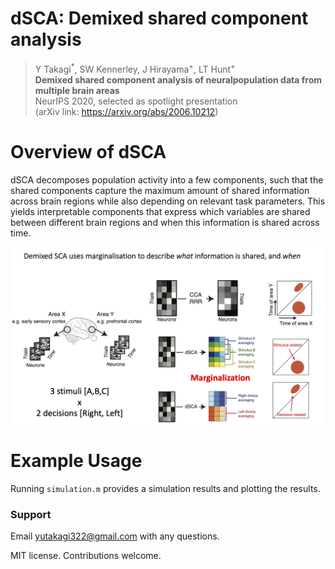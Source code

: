 # dSCA: Demixed shared component analysis

> Y Takagi<sup>*</sup>, SW Kennerley, J Hirayama<sup>+</sup>, LT Hunt<sup>+</sup><br>
> **Demixed shared component analysis of neuralpopulation data from multiple brain areas**<br>
> NeurIPS 2020, selected as spotlight presentation<br>
> (arXiv link: https://arxiv.org/abs/2006.10212)


# Overview of dSCA
dSCA decomposes population activity into a few components, such that the shared components capture the maximum amount of shared information across brain regions while also depending on relevant task parameters. This yields interpretable components that express which variables are shared between different brain regions and when this information is shared across time. 


![Example Results](https://github.com/yu-takagi/dSCA/blob/master/fig/image.png)


# Example Usage

Running `simulation.m` provides a simulation results and plotting the results.

### Support
Email yutakagi322@gmail.com with any questions.

MIT license. Contributions welcome.